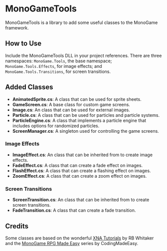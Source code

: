 # MonoGameTools
MonoGameTools is a library to add some useful classes to the MonoGame framework.

## How to Use
Include the MonoGameTools DLL in your project references. There are three namespaces:
`MonoGame.Tools`, the base namespace; `MonoGame.Tools.Effects`, for image effects; and `MonoGame.Tools.Transitions`, for screen transitions.

## Added Classes

* **AnimatedSprite.cs**: A class that can be used for sprite sheets.
* **GameScreen.cs**: A base class for custom game screens.
* **Image.cs**: An class that can be used for external images.
* **Particle.cs**: A class that can be used for particles and particle systems.
* **ParticleEngine.cs**: A class that implements a particle engine that includes options for randomized particles.
* **ScreenManager.cs**: A singleton used for controlling the game screens.

### Image Effects

* **ImageEffect.cs**: An class that can be inherited from to create image effects.
* **FadeEffect.cs**: A class that can create a fade effect on images.
* **FlashEffect.cs**: A class that can create a flashing effect on images.
* **ZoomEffect.cs**: A class that can create a zoom effect on images.

### Screen Transitions

* **ScreenTransition.cs**: An class that can be inherited from to create screen transitions.
* **FadeTransition.cs**: A class that can create a fade transition.

## Credits
Some classes are based on the wonderful [XNA Tutorials](http://rbwhitaker.wikidot.com/xna-tutorials) by RB Whitaker and the [MonoGame RPG Made Easy](https://www.youtube.com/playlist?list=PLHJE4y54mpC5hrlDv8yFHPfrSNhqFoA0h) series by CodingMadeEasy.
